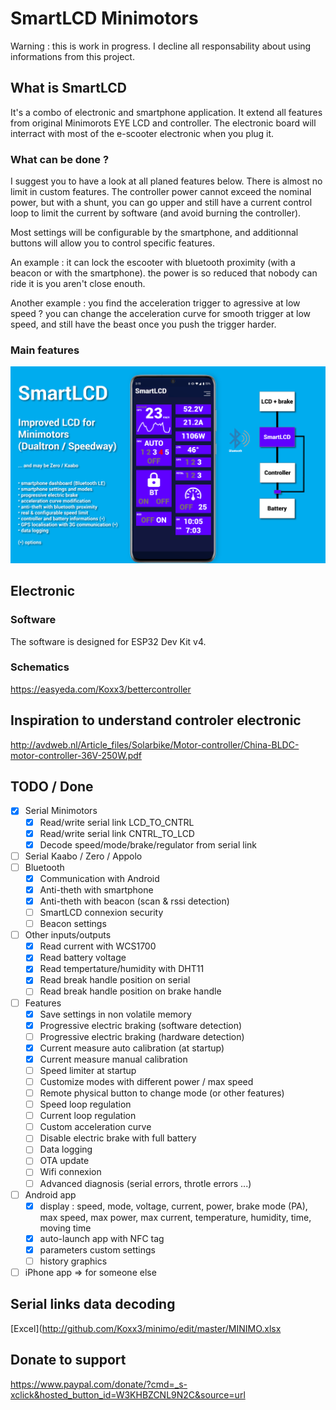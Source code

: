 # SmartLCD Minimotors
Warning : this is work in progress. I decline all responsability about using informations from this project.

## What is SmartLCD

It's a combo of electronic and smartphone application. It extend all features from original Minimorots EYE LCD and controller.
The electronic board will interract with most of the e-scooter electronic when you plug it.

### What can be done ?

I suggest you to have a look at all planed features below.
There is almost no limit in custom features.
The controller power cannot exceed the nominal power, but with a shunt, you can go upper and still have a current control loop to limit the current by software (and avoid burning the controller).

Most settings will be configurable by the smartphone, and additionnal buttons will allow you to control specific features.

An example : it can lock the escooter with bluetooth proximity (with a beacon or with the smartphone). the power is so reduced that nobody can ride it is you aren't close enouth.

Another example : you find the acceleration trigger to agressive at low speed ? you can change the acceleration curve for smooth trigger at low speed, and still have the beast once you push the trigger harder.

### Main features
![Idea](/SmartLCD.png)

## Electronic
### Software
The software is designed for ESP32 Dev Kit v4.

### Schematics
https://easyeda.com/Koxx3/bettercontroller

## Inspiration to understand controler electronic
http://avdweb.nl/Article_files/Solarbike/Motor-controller/China-BLDC-motor-controller-36V-250W.pdf

## TODO / Done
- [X] Serial Minimotors
    - [X] Read/write serial link LCD_TO_CNTRL
    - [X] Read/write serial link CNTRL_TO_LCD
    - [X] Decode speed/mode/brake/regulator from serial link
- [ ] Serial Kaabo / Zero / Appolo
- [ ] Bluetooth 
    - [X] Communication with Android
    - [X] Anti-theth with smartphone
    - [X] Anti-theth with beacon (scan & rssi detection)
    - [ ] SmartLCD connexion security
    - [ ] Beacon settings
- [ ] Other inputs/outputs
    - [X] Read current with WCS1700
    - [X] Read battery voltage
    - [X] Read tempertature/humidity with DHT11
    - [X] Read break handle position on serial
    - [ ] Read break handle position on brake handle
- [ ] Features    
    - [X] Save settings in non volatile memory
    - [X] Progressive electric braking (software detection)
    - [ ] Progressive electric braking (hardware detection)
    - [X] Current measure auto calibration (at startup)
    - [X] Current measure manual calibration
    - [ ] Speed limiter at startup
    - [ ] Customize modes with different power / max speed
    - [ ] Remote physical button to change mode (or other features)
    - [ ] Speed loop regulation
    - [ ] Current loop regulation
    - [ ] Custom acceleration curve
    - [ ] Disable electric brake with full battery
    - [ ] Data logging
    - [ ] OTA update
    - [ ] Wifi connexion
    - [ ] Advanced diagnosis (serial errors, throtle errors ...)
- [ ] Android app
    - [X] display : speed, mode, voltage, current, power, brake mode (PA), max speed, max power, max current, temperature, humidity, time, moving time
    - [X] auto-launch app with NFC tag
    - [X] parameters custom settings
    - [ ] history graphics

- [ ] iPhone app => for someone else

## Serial links data decoding
[Excel](http://github.com/Koxx3/minimo/edit/master/MINIMO.xlsx

## Donate to support
https://www.paypal.com/donate/?cmd=_s-xclick&hosted_button_id=W3KHBZCNL9N2C&source=url
